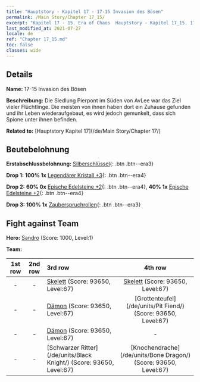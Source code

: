 ```yaml
---
title: "Hauptstory - Kapitel 17 - 17-15 Invasion des Bösen"
permalink: /Main Story/Chapter 17_15/
excerpt: "Kapitel 17 - 15. Era of Chaos  Hauptstory - Kapitel 17_15. 17-15 Invasion des Bösen"
last_modified_at: 2021-07-27
locale: de
ref: "Chapter 17_15.md"
toc: false
classes: wide
---
```


## Details

 **Name:** 17-15 Invasion des Bösen

 **Beschreibung:** Die Siedlung Pierpont im Süden von AvLee war das Ziel vieler Flüchtlinge. Die meisten von ihnen haben dort ein Zuhause gefunden und ihr Leben wiederaufgebaut, es wird jedoch gemunkelt, dass sich Spione unter ihnen befinden.

 **Related to:** [Hauptstory Kapitel 17](/de/Main Story/Chapter 17/)

## Beutebelohnung

 **Erstabschlussbelohnung:** [Silberschlüssel](/ItemsDE/con_693/){: .btn .btn--era3}

 **Drop 1:** **100% 1x** [Legendärer Kristall +3](/ItemsDE/mat_59/){: .btn .btn--era4}

 **Drop 2:** **60% 0x** [Epische Edelsteine +2](/ItemsDE/mat_51/){: .btn .btn--era4}, **40% 1x** [Epische Edelsteine +2](/ItemsDE/mat_51/){: .btn .btn--era4}

 **Drop 3:** **100% 1x** [Zauberspruchrollen](/ItemsDE/con_694/){: .btn .btn--era3}


## Fight against Team
 **Hero:** [Sandro](/de/heroes/Sandro/) (Score: 1000, Level:1)

 **Team:**


  | 1st row | 2nd row | 3rd row | 4th row |
  |:----:|:----:|:----|:----:|
  | - | - | [Skelett](/de/units/Skeleton/) (Score: 93650, Level:67)  | [Skelett](/de/units/Skeleton/) (Score: 93650, Level:67)  |
  | - | - | [Dämon](/de/units/Demon/) (Score: 93650, Level:67)  | [Grottenteufel](/de/units/Pit Fiend/) (Score: 93650, Level:67)  |
  | - | - | [Dämon](/de/units/Demon/) (Score: 93650, Level:67)  | - |
  | - | - | [Schwarzer Ritter](/de/units/Black Knight/) (Score: 93650, Level:67)  | [Knochendrache](/de/units/Bone Dragon/) (Score: 93650, Level:67)  |


